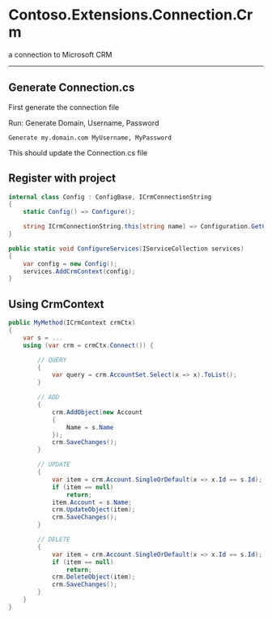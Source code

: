 # Contoso.Extensions.Connection.Crm
a connection to Microsoft CRM

---

## Generate Connection.cs

First generate the connection file

Run: Generate Domain, Username, Password

```
Generate my.domain.com MyUsername, MyPassword
```

This should update the Connection.cs file

## Register with project

```C#
internal class Config : ConfigBase, ICrmConnectionString
{
    static Config() => Configure();

    string ICrmConnectionString.this[string name] => Configuration.GetConnectionString("Crm");
}
```

```C#
public static void ConfigureServices(IServiceCollection services)
{
    var config = new Config();
    services.AddCrmContext(config);
}
```

## Using CrmContext

```C#
public MyMethod(ICrmContext crmCtx)
{
    var s = ...
    using (var crm = crmCtx.Connect()) {

        // QUERY
        {
            var query = crm.AccountSet.Select(x => x).ToList();
        }

        // ADD
        {
            crm.AddObject(new Account
            {
                Name = s.Name
            });
            crm.SaveChanges();
        }

        // UPDATE
        {
            var item = crm.Account.SingleOrDefault(x => x.Id == s.Id);
            if (item == null)
                return;
            item.Account = s.Name;
            crm.UpdateObject(item);
            crm.SaveChanges();
        }

        // DELETE
        {
            var item = crm.Account.SingleOrDefault(x => x.Id == s.Id);
            if (item == null)
                return;
            crm.DeleteObject(item);
            crm.SaveChanges();
        }
    }
}
```